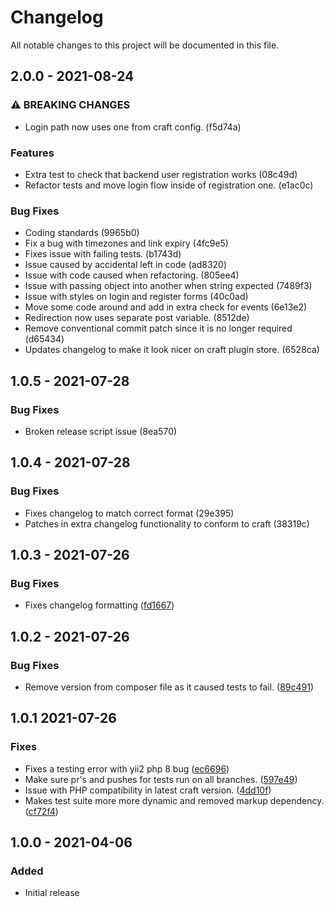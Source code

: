 <!--- BEGIN HEADER -->
# Changelog

All notable changes to this project will be documented in this file.
<!--- END HEADER -->

## 2.0.0 - 2021-08-24
### ⚠ BREAKING CHANGES

* Login path now uses one from craft config. (f5d74a)

### Features

* Extra test to check that backend user registration works (08c49d)
* Refactor tests and move login flow inside of registration one. (e1ac0c)

### Bug Fixes

* Coding standards (9965b0)
* Fix a bug with timezones and link expiry (4fc9e5)
* Fixes issue with failing tests. (b1743d)
* Issue caused by accidental left in code (ad8320)
* Issue with code caused when refactoring. (805ee4)
* Issue with passing object into another when string expected (7489f3)
* Issue with styles on login and register forms (40c0ad)
* Move some code around and add in extra check for events (6e13e2)
* Redirection now uses separate post variable. (8512de)
* Remove conventional commit patch since it is no longer required (d65434)
* Updates changelog to make it look nicer on craft plugin store. (6528ca)

## 1.0.5 - 2021-07-28
### Bug Fixes

* Broken release script issue (8ea570)

## 1.0.4 - 2021-07-28


### Bug Fixes

* Fixes changelog to match correct format (29e395)
* Patches in extra changelog functionality to conform to craft (38319c)

## 1.0.3 - 2021-07-26


### Bug Fixes

* Fixes changelog formatting ([fd1667](https://github.com/creode/magic-login/commit/fd16673682a133abb3d15ed11b5795cf7cff119b))

## 1.0.2 - 2021-07-26


### Bug Fixes

* Remove version from composer file as it caused tests to fail. ([89c491](https://github.com/creode/magic-login/commit/89c4915accc77d9164a370417883b6c87d651545))

## 1.0.1 2021-07-26


### Fixes

* Fixes a testing error with yii2 php 8 bug ([ec6696](git@github.com:creode/magic-login/commit/ec669692d7234f27f72c4e34df5e7abfc8882315))
* Make sure pr's and pushes for tests run on all branches. ([597e49](git@github.com:creode/magic-login/commit/597e490aaf87aa7f999f259cb74593d18a3ebade))
* Issue with PHP compatibility in latest craft version. ([4dd10f](git@github.com:creode/magic-login/commit/4dd10f8304091e746318187ac31ae9421d8baa7e))
* Makes test suite more more dynamic and removed markup dependency. ([cf72f4](git@github.com:creode/magic-login/commit/cf72f42038f55a111ce4651365a15dab067506ac))

## 1.0.0 - 2021-04-06


### Added

* Initial release
